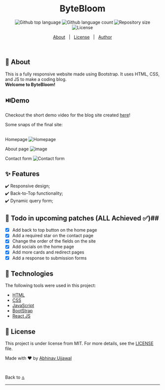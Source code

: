 <br><br>
<h1 align="center">ByteBloom</h1>

<p align="center">
  <img alt="Github top language" src="https://img.shields.io/github/languages/top/abhinav-ujjawal/Coding-Blog-using-Bootstrap?color=56BEB8">

  <img alt="Github language count" src="https://img.shields.io/github/languages/count/abhinav-ujjawal/Coding-Blog-using-Bootstrap?color=56BEB8">

  <img alt="Repository size" src="https://img.shields.io/github/repo-size/abhinav-ujjawal/Coding-Blog-using-Bootstrap?color=56BEB8">

  <img alt="License" src="https://img.shields.io/github/license/abhinav-ujjawal/Coding-Blog-using-Bootstrap?color=56BEB8">

  <!-- <img alt="Github issues" src="https://img.shields.io/github/issues/abhinav-ujjawal/Coding-Blog-using-Bootstrap?color=56BEB8" /> -->

  <!-- <img alt="Github forks" src="https://img.shields.io/github/forks/abhinav-ujjawal/Coding-Blog-using-Bootstrap?color=56BEB8" /> -->

  <!-- <img alt="Github stars" src="https://img.shields.io/github/stars/abhinav-ujjawal/Coding-Blog-using-Bootstrap?color=56BEB8" /> -->
</p>

<!-- Status -->

<!-- <h4 align="center"> 
	🚧  ByteBloom 🚀 Under construction...  🚧
</h4> 

<hr> -->

<p align="center">
  <a href="#dart-about">About</a> &#xa0; | &#xa0; 
  <!-- <a href="#sparkles-features">Features</a> &#xa0; | &#xa0; -->
  <!-- <a href="#rocket-technologies">Technologies</a> &#xa0; | &#xa0; -->
  <!-- <a href="#white_check_mark-requirements">Requirements</a> &#xa0; | &#xa0;
  <a href="#checkered_flag-starting">Starting</a> &#xa0; | &#xa0; -->
  <a href="#memo-license">License</a> &#xa0; | &#xa0;
  <a href="https://github.com/abhinav-ujjawal" target="_blank">Author</a>
</p>

<br>

## :dart: About ##
This is a fully responsive website made using Bootstrap. It uses HTML, CSS, and JS to make a coding blog. <br>
**Welcome to ByteBloom!**


## ⏯️Demo ##
Checkout the short demo video for the blog site created <a href="https://drive.google.com/file/d/1ePGygnahJndEObRcOpRQ4gewKoQTandH/view?usp=sharing"> here</a>!
</div>
Some snaps of the final site: <br><br>

Homepage
![Homepage](https://github.com/Abhinav-Ujjawal/Coding-Blog-using-Bootstrap/assets/97021908/a38e6221-f201-4b58-b07f-139aa7ee08df)

About page
![image](https://github.com/Abhinav-Ujjawal/Coding-Blog-using-Bootstrap/assets/97021908/d5962b1a-a6f9-4ee1-8b9b-f7672c6f12f1)

Contact form
![Contact form](https://github.com/Abhinav-Ujjawal/Coding-Blog-using-Bootstrap/assets/97021908/0d900282-19ba-426e-8ba5-b03e3b847cf8)


## :sparkles: Features ##

:heavy_check_mark: Responsive design;\
:heavy_check_mark: Back-to-Top functionality;\
:heavy_check_mark: Dynamic query form;

## 📝 Todo in upcoming patches (ALL Achieved :white_check_mark:)##

- [x] Add back to top button on the home page
- [x] Add a required star on the contact page
- [x] Change the order of the fields on the site
- [x] Add socials on the home page
- [x] Add more cards and redirect pages
- [x] Add a response to submission forms
<!-- - [ ] Add a demo video of the site in the README -->


## :rocket: Technologies ##

The following tools were used in this project:

- [HTML](https://developer.mozilla.org/en-US/docs/Web/HTML)
- [CSS](https://www.w3.org/Style/CSS/Overview.en.html)
- [JavaScript](https://developer.mozilla.org/en-US/docs/Web/javascript)
- [BootStrap](https://getbootstrap.com/)
- [React JS](https://react.dev/)
<!-- - [React Native](https://reactnative.dev/) -->

<!-- ## :white_check_mark: Requirements ##

None at all! Just start by cloning the project!-->

<!-- ## :checkered_flag: Starting ##

```bash
# Clone this project
$ git clone https://github.com/Abhinav-Ujjawal/Coding-Blog-using-Bootstrap

# Access
$ cd Coding-Blog-using-Bootstrap

# Install dependencies
$ yarn

# Run the project
$ yarn start

# The server will initialize in the <http://localhost:5500>
``` -->

## :memo: License ##

This project is under license from MIT. For more details, see the [LICENSE](LICENSE.md) file.


Made with :heart: by <a href="https://github.com/Abhinav-Ujjawal" target="_blank">Abhinav Ujjawal</a>

&#xa0;

Back to <a href="#top">🔝 </a>
<hr>
